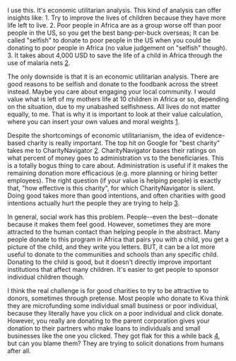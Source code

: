 I use this. It's economic utilitarian analysis. This kind of analysis can offer insights like: 1. Try to improve the lives of children because they have more life left to live. 2. Poor people in Africa are as a group worse off than poor people in the US, so you get the best bang-per-buck overseas; It can be called "selfish" to donate to poor people in the US when you could be donating to poor people in Africa (no value judgement on "selfish" though). 3. It takes about 4,000 USD to save the life of a child in Africa through the use of malaria nets [2].

The only downside is that it is an economic utilitarian analysis. There are good reasons to be selfish and donate to the foodbank across the street instead. Maybe you care about engaging your local community. I would value what is left of my mothers life at 10 children in Africa or so, depending on the situation, due to my unabashed selfishness. All lives do not matter equally, to me. That is why it is important to look at their value calculation, where you can insert your own values and moral weights [1].

Despite the shortcomings of economic utilitarianism, the idea of evidence-based charity is really important. The top hit on Google for "best charity" takes me to CharityNavigator [2]. CharityNavigator bases their ratings on what percent of money goes to administration vs to the beneficiaries. This is a totally bogus thing to care about. Administration is useful if it makes the remaining donation more efficacious (e.g. more planning or hiring better employees). The right question (if your value is helping people) is exactly that, "how effective is this charity", for which CharityNavigator is silent. Doing good takes more than good intentions, and often charities with good intentions actually hurt the people they are trying to help [3].

In general, social work has this problem. People--even the best--donate because it makes them feel good. However, sometimes they are more attracted to the human contact than helping people in the abstract. Many people donate to this program in Africa that pairs you with a child, you get a picture of the child, and they write you letters. BUT, it can be a lot more useful to donate to the communities and schools than any specific child. Donating to the child is good, but it doesn't directly improve important institutions that affect many children. It's easier to get people to sponsor individual children though.

I think the real challenge is for good charities to try to be attractive to donors, sometimes through pretense. Most people who donate to Kiva think they are microfunding some individual small business or poor individual, because they literally have you click on a poor individual and click donate. However, you really are donating to the parent corporation gives your donation to their partners who make loans to individuals and small businesses like the one you clicked. They got flak for this a while back [4], but can you blame them? They are trying to solicit donations from humans after all.

[1]: https://docs.google.com/spreadsheets/d/1BmFwVYeGMkpys6hG0tnfHyq__ZFZf-bmXYLSHODGpLY/edit#gid=1377543212
[2]: https://www.charitynavigator.org/
[3]: https://www.givewell.org/giving101/The-Wrong-Donation-Can-Accomplish-Nothing
[4]: https://www.nytimes.com/2009/11/09/business/global/09kiva.html?_r=1&scp=1&sq=Kiva&st=cse
